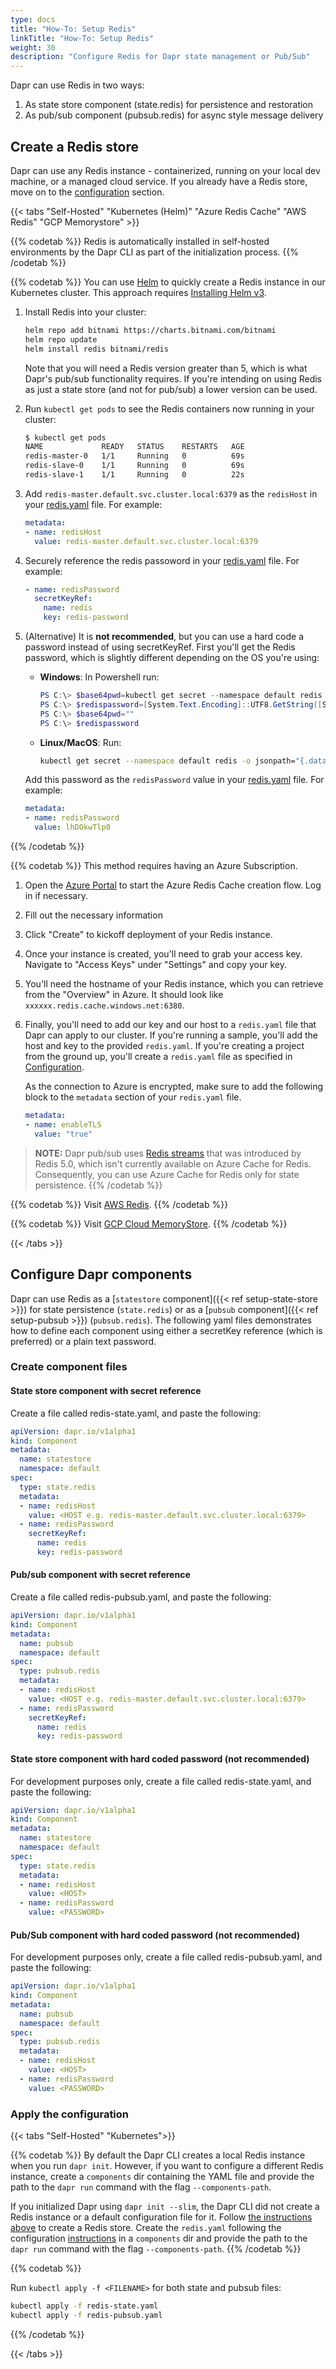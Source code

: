 ```yaml
---
type: docs
title: "How-To: Setup Redis"
linkTitle: "How-To: Setup Redis"
weight: 30
description: "Configure Redis for Dapr state management or Pub/Sub"
---
```


Dapr can use Redis in two ways:

1. As state store component (state.redis) for persistence and restoration
2. As pub/sub component (pubsub.redis) for async style message delivery

## Create a Redis store

Dapr can use any Redis instance - containerized, running on your local dev machine, or a managed cloud service. If you already have a Redis store, move on to the [configuration](#configure-dapr-components) section.

{{< tabs "Self-Hosted" "Kubernetes (Helm)" "Azure Redis Cache" "AWS Redis" "GCP Memorystore" >}}

{{% codetab %}}
Redis is automatically installed in self-hosted environments by the Dapr CLI as part of the initialization process.
{{% /codetab %}}

{{% codetab %}}
You can use [Helm](https://helm.sh/) to quickly create a Redis instance in our Kubernetes cluster. This approach requires [Installing Helm v3](https://github.com/helm/helm#install).

1. Install Redis into your cluster:

   ```bash
   helm repo add bitnami https://charts.bitnami.com/bitnami
   helm repo update
   helm install redis bitnami/redis
   ```

   Note that you will need a Redis version greater than 5, which is what Dapr's pub/sub functionality requires. If you're intending on using Redis as just a state store (and not for pub/sub) a lower version can be used.

2. Run `kubectl get pods` to see the Redis containers now running in your cluster:

    ```bash
    $ kubectl get pods 
    NAME             READY   STATUS    RESTARTS   AGE
    redis-master-0   1/1     Running   0          69s
    redis-slave-0    1/1     Running   0          69s
    redis-slave-1    1/1     Running   0          22s
    ```

3. Add `redis-master.default.svc.cluster.local:6379` as the `redisHost` in your [redis.yaml](#configure-dapr-components) file. For example:

   ```yaml
   metadata:
   - name: redisHost
     value: redis-master.default.svc.cluster.local:6379
   ```

4. Securely reference the redis passoword in your [redis.yaml](#configure-dapr-components) file. For example:
    
    ```yaml
    - name: redisPassword
      secretKeyRef:
        name: redis
        key: redis-password
    ```

5. (Alternative) It is **not recommended**, but you can use a hard code a password instead of using secretKeyRef. First you'll get the Redis password, which is slightly different depending on the OS you're using:

   - **Windows**: In Powershell run: 
      ```powershell
      PS C:\> $base64pwd=kubectl get secret --namespace default redis -o jsonpath="{.data.redis-password}"
      PS C:\> $redispassword=[System.Text.Encoding]::UTF8.GetString([System.Convert]::FromBase64String($base64pwd))
      PS C:\> $base64pwd=""
      PS C:\> $redispassword
      ```
   - **Linux/MacOS**: Run:
      ```bash
      kubectl get secret --namespace default redis -o jsonpath="{.data.redis-password}" | base64 --decode
      ```

   Add this password as the `redisPassword` value in your [redis.yaml](#configure-dapr-components) file. For example:

   ```yaml
   metadata:
   - name: redisPassword
     value: lhDOkwTlp0
   ```
{{% /codetab %}}

{{% codetab %}}
This method requires having an Azure Subscription.

1. Open the [Azure Portal](https://ms.portal.azure.com/#create/Microsoft.Cache) to start the Azure Redis Cache creation flow. Log in if necessary.
1. Fill out the necessary information
1. Click "Create" to kickoff deployment of your Redis instance.
1. Once your instance is created, you'll need to grab your access key. Navigate to "Access Keys" under "Settings" and copy your key.
1. You'll need the hostname of your Redis instance, which you can retrieve from the "Overview" in Azure. It should look like `xxxxxx.redis.cache.windows.net:6380`.
1. Finally, you'll need to add our key and our host to a `redis.yaml` file that Dapr can apply to our cluster. If you're running a sample, you'll add the host and key to the provided `redis.yaml`. If you're creating a project from the ground up, you'll create a `redis.yaml` file as specified in [Configuration](#configure-dapr-components).

   As the connection to Azure is encrypted, make sure to add the following block to the `metadata` section of your `redis.yaml` file.

   ```yaml
   metadata:
   - name: enableTLS
     value: "true"
   ```

> **NOTE:** Dapr pub/sub uses [Redis streams](https://redis.io/topics/streams-intro) that was introduced by Redis 5.0, which isn't currently available on Azure Cache for Redis. Consequently, you can use Azure Cache for Redis only for state persistence.
{{% /codetab %}}

{{% codetab %}}
Visit [AWS Redis](https://aws.amazon.com/redis/).
{{% /codetab %}}

{{% codetab %}}
Visit [GCP Cloud MemoryStore](https://cloud.google.com/memorystore/).
{{% /codetab %}}

{{< /tabs >}}

## Configure Dapr components

Dapr can use Redis as a [`statestore` component]({{< ref setup-state-store >}}) for state persistence (`state.redis`) or as a [`pubsub` component]({{< ref setup-pubsub >}}) (`pubsub.redis`). The following yaml files demonstrates how to define each component using either a secretKey reference (which is preferred) or a plain text password.

### Create component files

#### State store component with secret reference

Create a file called redis-state.yaml, and paste the following:

```yaml
apiVersion: dapr.io/v1alpha1
kind: Component
metadata:
  name: statestore
  namespace: default
spec:
  type: state.redis
  metadata:
  - name: redisHost
    value: <HOST e.g. redis-master.default.svc.cluster.local:6379>
  - name: redisPassword
    secretKeyRef:
      name: redis
      key: redis-password
```

#### Pub/sub component with secret reference

Create a file called redis-pubsub.yaml, and paste the following:

```yaml
apiVersion: dapr.io/v1alpha1
kind: Component
metadata:
  name: pubsub
  namespace: default
spec:
  type: pubsub.redis
  metadata:
  - name: redisHost
    value: <HOST e.g. redis-master.default.svc.cluster.local:6379>
  - name: redisPassword
    secretKeyRef:
      name: redis
      key: redis-password
```

#### State store component with hard coded password (not recommended)

For development purposes only, create a file called redis-state.yaml, and paste the following:

```yaml
apiVersion: dapr.io/v1alpha1
kind: Component
metadata:
  name: statestore
  namespace: default
spec:
  type: state.redis
  metadata:
  - name: redisHost
    value: <HOST>
  - name: redisPassword
    value: <PASSWORD>
```

#### Pub/Sub component with hard coded password (not recommended)

For development purposes only, create a file called redis-pubsub.yaml, and paste the following:

```yaml
apiVersion: dapr.io/v1alpha1
kind: Component
metadata:
  name: pubsub
  namespace: default
spec:
  type: pubsub.redis
  metadata:
  - name: redisHost
    value: <HOST>
  - name: redisPassword
    value: <PASSWORD>
```

### Apply the configuration

{{< tabs "Self-Hosted" "Kubernetes">}}

{{% codetab %}}
By default the Dapr CLI creates a local Redis instance when you run `dapr init`. However, if you want to configure a different Redis instance, create a `components` dir containing the YAML file and provide the path to the `dapr run` command with the flag `--components-path`.

If you initialized Dapr using `dapr init --slim`, the Dapr CLI did not create a Redis instance or a default configuration file for it. Follow [the instructions above](#creat-a-redis-store) to create a Redis store. Create the `redis.yaml` following the configuration [instructions](#configure-dapr-components) in a `components` dir and provide the path to the `dapr run` command with the flag `--components-path`.
{{% /codetab %}}

{{% codetab %}}

Run `kubectl apply -f <FILENAME>` for both state and pubsub files:

```bash
kubectl apply -f redis-state.yaml
kubectl apply -f redis-pubsub.yaml
```
{{% /codetab %}}

{{< /tabs >}}
